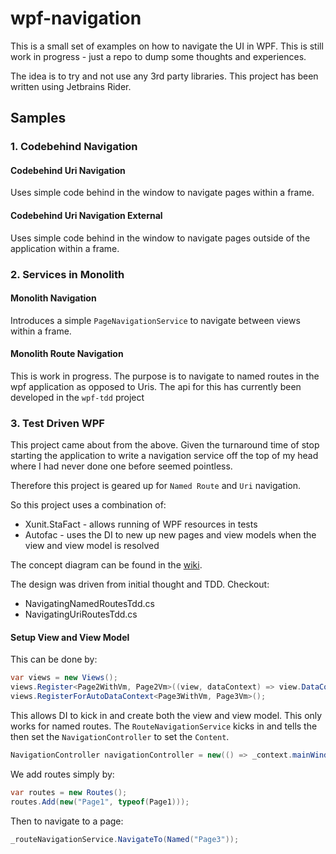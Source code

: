 # wpf-navigation

This is a small set of examples on how to navigate the UI in WPF.  This is still work in progress - just a repo to dump some thoughts and experiences.  

The idea is to try and not use any 3rd party libraries.  This project has been written using Jetbrains Rider.

## Samples

### 1. Codebehind Navigation

#### Codebehind Uri Navigation

Uses simple code behind in the window to navigate pages within a frame.

#### Codebehind Uri Navigation External

Uses simple code behind in the window to navigate pages outside of the application within a frame.

### 2. Services in Monolith

#### Monolith Navigation

Introduces a simple `PageNavigationService` to navigate between views within a frame.

#### Monolith Route Navigation

This is work in progress.  The purpose is to navigate to named routes in the wpf application as opposed to Uris.  The api for this has currently been developed in the `wpf-tdd` project


### 3. Test Driven WPF

This project came about from the above.  Given the turnaround time of stop starting the application to write a navigation service off the top of my head where I had never done one before seemed pointless.

Therefore this project is geared up for `Named Route` and `Uri` navigation.

So this project uses a combination of:

* Xunit.StaFact - allows running of WPF resources in tests
* Autofac - uses the DI to new up new pages and view models when the view and view model is resolved

The concept diagram can be found in the [wiki](https://github.com/andez2000/wpf-navigation/wiki/TDD-Concept).

The design was driven from initial thought and TDD.  Checkout:

* NavigatingNamedRoutesTdd.cs
* NavigatingUriRoutesTdd.cs

#### Setup View and View Model

This can be done by:

```cs
var views = new Views();
views.Register<Page2WithVm, Page2Vm>((view, dataContext) => view.DataContext = dataContext);
views.RegisterForAutoDataContext<Page3WithVm, Page3Vm>();
```

This allows DI to kick in and create both the view and view model.  This only works for named routes.  The `RouteNavigationService` kicks in and tells the then set the `NavigationController` to set the `Content`.

```cs
NavigationController navigationController = new(() => _context.mainWindow.NavigationHost.NavigationService);
```

We add routes simply by:

```cs
var routes = new Routes();
routes.Add(new("Page1", typeof(Page1)));
```

Then to navigate to a page:

```cs
_routeNavigationService.NavigateTo(Named("Page3"));
```
